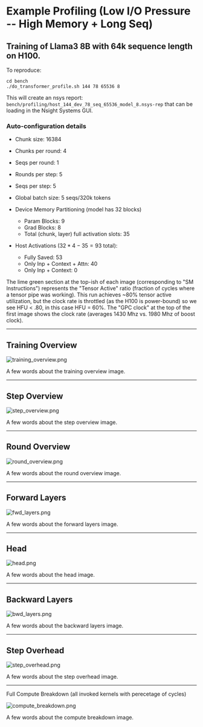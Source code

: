 # Example Profiling (Low I/O Pressure -- High Memory + Long Seq)

## Training of Llama3 8B with 64k sequence length on H100. 

To reproduce:

```shell
cd bench
./do_transformer_profile.sh 144 78 65536 8
```

This will create an nsys report: `bench/profiling/host_144_dev_78_seq_65536_model_8.nsys-rep` that can be loading in the Nsight Systems GUI.

### Auto-configuration details

- Chunk size: 16384
- Chunks per round: 4
- Seqs per round: 1
- Rounds per step: 5
- Seqs per step: 5
- Global batch size: 5 seqs/320k tokens

- Device Memory Partitioning (model has 32 blocks)
    - Param Blocks: 9
    - Grad Blocks: 8
    - Total (chunk, layer) full activation slots: 35

- Host Activations ($32 * 4 - 35 = 93$ total):
    - Fully Saved: 53
    - Only Inp + Context + Attn: 40
    - Only Inp + Context: 0


The lime green section at the top-ish of each image (corresponding to "SM Instructions") represents the "Tensor Active" ratio (fraction of cycles where a tensor pipe was working). This run achieves ~80% tensor active utilization, but the clock rate is throttled (as the H100 is power-bound) so we see HFU < .80, in this case HFU = 60%. The "GPC clock" at the top of the first image shows the clock rate (averages 1430 Mhz vs. 1980 Mhz of boost clock).

---

## Training Overview

![training_overview.png](../bench/reproduce_results/profiling/h100_64k_screenshots/training_overview.png)

A few words about the training overview image.

---

## Step Overview

![step_overview.png](../bench/reproduce_results/profiling/h100_64k_screenshots/step_overview.png)

A few words about the step overview image.

---

## Round Overview

![round_overview.png](../bench/reproduce_results/profiling/h100_64k_screenshots/round_overview.png)

A few words about the round overview image.

---

## Forward Layers

![fwd_layers.png](../bench/reproduce_results/profiling/h100_64k_screenshots/fwd_layers.png)

A few words about the forward layers image.

---

## Head

![head.png](../bench/reproduce_results/profiling/h100_64k_screenshots/head.png)

A few words about the head image.

---

## Backward Layers

![bwd_layers.png](../bench/reproduce_results/profiling/h100_64k_screenshots/bwd_layers.png)

A few words about the backward layers image.

---

## Step Overhead

![step_overhead.png](../bench/reproduce_results/profiling/h100_64k_screenshots/optimizer_step.png)

A few words about the step overhead image.

-----

Full Compute Breakdown (all invoked kernels with perecetage of cycles)

![compute_breakdown.png](../bench/reproduce_results/profiling/h100_64k_screenshots/compute_breakdown_full_training.png)

A few words about the compute breakdown image.